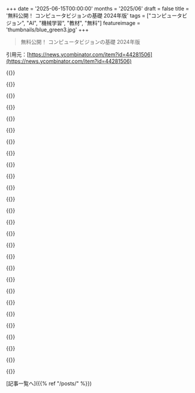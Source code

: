 +++
date = '2025-06-15T00:00:00'
months = '2025/06'
draft = false
title = '無料公開！ コンピュータビジョンの基礎 2024年版'
tags = ["コンピュータビジョン", "AI", "機械学習", "教材", "無料"]
featureimage = 'thumbnails/blue_green3.jpg'
+++

> 無料公開！ コンピュータビジョンの基礎 2024年版

引用元：[https://news.ycombinator.com/item?id=44281506](https://news.ycombinator.com/item?id=44281506)




{{<matomeQuote body="本からの引用だね。”On Research, Writing and Speaking”っていう本。「もはや賢さだけじゃなく、努力が大切。大学院では努力家が差をつける」って部分がすごく響いたよ。" userName="pantulis" createdAt="2025/06/15 19:35:01" color="">}}




{{<matomeQuote body="同意！賢いだけじゃ通用しなくなる段階って誰にでもあるんだね。大学は範囲が決まってるけど、PhDは青天井で自分でやるべきことがたくさんある。ソフトスキルや人脈、自己管理もすごく重要なんだ。期待値も曖昧だし、頑張ってもリジェクトされることもある。PhDは本当に大変な時期だよ。" userName="bonoboTP" createdAt="2025/06/15 20:22:29" color="#ff5733">}}




{{<matomeQuote body="大学の3年生の時、めちゃくちゃ頑張ってるのに授業についていけない感じだったな。工学部で、入学平均点も高かったのに、難しすぎて2年生までに75%も辞めちゃったんだ。" userName="VladVladikoff" createdAt="2025/06/16 12:27:25" color="">}}




{{<matomeQuote body="PhDに必要な能力って、普通の大学工学部とは全然違うんだよね。大学は頭の良さと頑張りで乗り切れることが多いけど、大学院（PhD）はそれだけじゃなくて、研究コミュニティの空気を読むとか、人脈とか、そういう曖昧なスキルがすごく大事なんだ。" userName="bonoboTP" createdAt="2025/06/17 09:21:10" color="#38d3d3">}}




{{<matomeQuote body="こういうPhDに関する話、大学院生の時に誰か教えてくれたら良かったのにって心から思うよ。成功する大学院生になる方法を学ぶのに、すごく時間がかかったんだ。正直、卒業してからやっと分かった感じだよ。" userName="jb3689" createdAt="2025/06/16 15:04:48" color="">}}




{{<matomeQuote body="これからPhDを始める人（良い理由も悪い理由もあるけどね）には、これがすごく時間短縮になるはずだよ。<br>https://maxwellforbes.com/posts/your-paper-is-an-ad/" userName="bonoboTP" createdAt="2025/06/17 09:08:53" color="#ff5733">}}




{{<matomeQuote body="この分野の他のいい本だと、E.R. Daviesの「Computer Vision, Fifth Edition」もすごくいいよ。Academic Pressから出てる、ISBN-13は978-0128092842のやつね。" userName="AdieuToLogic" createdAt="2025/06/15 23:11:28" color="#ff5733">}}




{{<matomeQuote body="他の主要な本はSzeliskiの「Computer Vision 2nd Ed」で2022年のやつかな。<br>https://szeliski.org/Book/<br>Forsyth & Ponceもいいけど、ちょっと古くなってきたね。3Dなら今でもHartley & Zissermanの「Multiple View Geometry」が定番だよ。" userName="bonoboTP" createdAt="2025/06/16 09:43:18" color="#45d325">}}




{{<matomeQuote body="この本が無料で手に入るなんて信じられない！著者さんや出版社さん、その他関わったみんなに感謝だよ！" userName="la_fayette" createdAt="2025/06/15 20:12:33" color="">}}




{{<matomeQuote body="機械学習とかコンピュータビジョン、ロボティクス分野って、教科書とか教材をオンラインで無料公開してくれるのが素晴らしいよね。他の分野だと高い本を買わなきゃいけないのと大違い。世界中の貧しい国の人たちも最高の教材にアクセスできるのは本当にすごいことだよ。" userName="bonoboTP" createdAt="2025/06/15 20:28:22" color="#ff5733">}}




{{<matomeQuote body="マジそれな、感謝！<br>ところでさ、これPDFでダウンロードできる方法見つけた？<br>やっぱ教材読むときはメモとか参考文献とか書き込めるのが超重要だと思うんだけど。" userName="walterlw" createdAt="2025/06/16 10:06:59" color="">}}




{{<matomeQuote body="「この本を書くにあたって」のセクション、LLMが原稿の2/3に使われたって偶然にも匂わせてるよね。<br>たぶんLLMのおかげで書くことが増えたって言いたいんだろうけど、誤解のないように明確にした方がいいと思うな。" userName="hananova" createdAt="2025/06/16 07:09:37" color="#ff5c5c">}}




{{<matomeQuote body="俺はそうは読まないな。<br>実際、ChatGPTは執筆を支援できた最初のものだし、この本の1/3以下しかChatGPTリリース後に書かれてないでしょ。<br>俺には、単にML/AI分野の重要な出来事をグラフにマークしただけに見えるけどね。" userName="oytis" createdAt="2025/06/16 08:08:54" color="#ff33a1">}}




{{<matomeQuote body="現場で働いてる誰か、このコンテンってまだ relevance（関連性）あるかコメントくれる？<br>ML、特にCVは（少なくとも外から見てると）この2年の発展で完全に disruption されたみたいに見えるんだけど。" userName="oytis" createdAt="2025/06/16 09:45:29" color="#785bff">}}




{{<matomeQuote body="超 relevant だよ。<br>最近の technique に本当に革命的なものはない。<br>全部これらの同じ foundation（基礎）に基づいてるんだ。<br>もっと古い本読むのだって良いと思う。<br>Hough transforms、canny edges、sift、Harris cornersとか、classic methodsに基づいた real で profitable なコンピュータ vision の application は山ほどある。<br>fundamental な理解なしに buzzwords を並べたり api を繋ぎ合わせたりするだけの hype boy vibe な coder じゃない、serious な professional に見られたいなら、これらには精通しとくべきだね。" userName="bonoboTP" createdAt="2025/06/16 09:57:57" color="#ff5c5c">}}




{{<matomeQuote body="今でも super relevant だよ。<br>academia 以外のコンピュータ vision のほとんどは、まだ古いものか、classical な computer vision algorithms に基づいてる。<br>最新の models と technique を使う機会ってそんなにないんだ。<br>だって、ほとんどの場合、そんなに relevant じゃなかったり、超 specific な case のためだけだったり、そもそもそんなに complex なもの必要なかったりするからね。" userName="Greamy" createdAt="2025/06/16 13:14:01" color="#ff5733">}}




{{<matomeQuote body="「classical」なコンピュータ vision を使って解決すべき問題はまだまだたくさんあるんだ。<br>特にGPU acceleration が簡単に使えない systems とかね。<br>俺は compute-restricted な platform で Simultaneous localization and mapping をやってる practitioner だから、Structure from Motion の章は絶対読むよ。" userName="walterlw" createdAt="2025/06/16 10:01:17" color="#785bff">}}




{{<matomeQuote body="これ post してくれてありがとう！<br>この本を base にした Computer Vision の course ってある？<br>何か videos とか？<br>thx！" userName="aanet" createdAt="2025/06/16 21:05:20" color="#38d3d3">}}




{{<matomeQuote body="誰か Machine Vision の良い本おすすめしてくれる？<br>effective な machine vision、さらに computer vision の foundation は、適切な camera、optics、lighting の選択にあると思うんだ。<br>High-quality な images は essential だ。<br>だって poor input は poor output に繋がるからね。" userName="vincenthwt" createdAt="2025/06/16 00:52:52" color="#ff5733">}}




{{<matomeQuote body="hi、camera、optics、lighting が real に difference を生んだ use-case を1つか2つ挙げてもらえる？" userName="ack_inc" createdAt="2025/06/16 05:36:43" color="#ff33a1">}}




{{<matomeQuote body="Machine Visionって主に工場みたいな、かなり管理された狭い産業用途で使われるんだ。組み立てラインとか、鋼材の検査、材料のヒビ監視、モノの形やサイズ分類とかね。作業内容はすごくはっきり決まってて、ほぼ同じ条件で繰り返し高信頼性が求められるんだよ。<br>でも、”モバイルアプリのためにGPT4o vision API適当につなげてVCに売り込む”みたいな空間の外にも、いろいろあるんだ。<br>例えば、飛行機の検査や整備（Airbusには社内ツールを作るvisionエンジニアがいるけど、そんなの10億枚もデータセットないし）。あとは、ネズミみたいな動物や、ハエみたいな昆虫の3D motion captureとかね。これにはすごく正確なキャリブレーションと適切な光学系が必要。それか、多視点画像と体重測定を組み合わせて、農場で豚や牛の食肉量を推定するとかね。医療関係でも、細胞数カウント、美容整形のための顔の3D reconstruction、歯医者さんの応用とか、ChatGPTと画像でチャットしたり、猫か犬か分類したり、スマホ動画で人のBounding Box描いたりする以外のことが100万個もあるんだよ。" userName="bonoboTP" createdAt="2025/06/16 11:13:43" color="#ff5733">}}




{{<matomeQuote body="心のこもったコメントありがとう！マジで完全に同意だよ。<br>LLMとかDeep Learningみたいな流行りのトピックを追いかけるだけじゃなくて、キャリブレーションとか光学系、ライティングみたいな基礎をマスターすることの重要性を誰かが強調してくれるのは、すごく嬉しいな。あなたの例は、Machine Visionの奥深さといろんな分野があることを改めて思い出させてくれるよ。" userName="vincenthwt" createdAt="2025/06/17 05:47:27" color="#45d325">}}




{{<matomeQuote body="あなたの皮肉っぽいコメントは、感情的知性が低くてコミュニケーション能力がイマイチなのを露呈してるね。皮肉は普段のおしゃべりならいいけど、プロの議論の場では不安感とか敬意の欠如を示すだけ。意味のある対話には全然貢献しないよ。<br>LLMを軽蔑してるのも同じくらい謎だよ。grammarとか話し方を良くするためにツールを使うなって本気で言ってるの？ あなたのエンジニア視点に合わないから？皮肉なことに、Coding支援とかDebuggingとか他のタスクで、あなた自身の仕事もLLMベースのツールに助けられてる可能性高いのに。たとえ認めたくないとしてもね。<br>ちなみに、この返信もLLMで書いたけど？ 使わない人なんているの？" userName="vincenthwt" createdAt="2025/06/17 22:59:46" color="">}}




{{<matomeQuote body="”ほとんどの人が怒る”って、あなたは彼らの代理なの？ それともただのあなたの個人的な想像？ 変だと思うのは、私がMachine Visionについてあなたの考えに賛成して感謝したのに、なんで敵対的に返信してきたのかってこと。これって現実の生活でもこういう話し方なの？<br>LLMを使って文章コミュニケーションを改善することに”ほとんどの人が”腹を立てるなら、もしかしたら彼らはなんでそんな古い考えを持ってるのか、自分自身で反省するべきかもね。あるいは、返信してる人が英語のネイティブじゃない可能性を考えるとか。Hacker Newsみたいなプラットフォームって、英語ネイティブの人だけのためのものなの？<br>注意：上の文章はLLMによって書かれたものです。なのでビックリしないでくださいね—事前に知らせておきます。" userName="vincenthwt" createdAt="2025/06/18 23:43:11" color="">}}




{{<matomeQuote body="俺はCodingで毎日LLMを使ってる。超便利だよ。でも、ここでリンクされてる本を読むとか、image formationとかlensesとかを理解することの代わりにはならない。多くの人は、こういうのが全部もう古くて、標準的なAPIをいくつか繋いで、LLMにjsonを繋ぎ合わせるように頼めば、それが今のコンピュータビジョンエンジニアの全てだと思ってるみたいなんだ。プロですら、自虐的にそう言うかもしれないけど、ちょっと話せば、vision language modelsにpromptする以上のたくさんの背景知識を持ってるのは明らかになるだろうね。<br>だから軽蔑してるわけじゃないんだ。単に、OpenAIの発表とかテックニュースとかFOMOなSNSインフルエンサーからしかコンピュータビジョンを知らない人たちの視野を広げようとしてるだけだよ。" userName="bonoboTP" createdAt="2025/06/17 08:25:11" color="#38d3d3">}}




{{<matomeQuote body="適切なカメラ、光学系、ライティングが超重要な例を２つ挙げるね。<br>半導体ウェハ検査：キズとかエッジ欠けみたいなすごく小さな欠陥を見つけるには、高解像度カメラ、精密な光学系、特定のライティング（例えばdarkfield）が必要。これらで反射面にある欠陥を強調するんだ。選択を間違えると、重大な欠陥を簡単に見落としちゃう。<br>食品パッケージの品質管理：ラベルとか封とかパッケージにエラーがないか確認するには、適切なカメラとライティングにかかってる。例えば、偏光ライティングは光沢のある表面の反射を減らして、見落としがちな問題を見つけやすくしてくれるんだ。" userName="vincenthwt" createdAt="2025/06/17 05:36:57" color="#38d3d3">}}




{{<matomeQuote body="マジメな生産現場の検査なら何でもそうだね。" userName="jeffreygoesto" createdAt="2025/06/16 06:23:51" color="">}}



[記事一覧へ]({{% ref "/posts/" %}})
